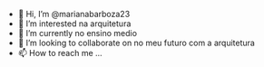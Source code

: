 - 👋 Hi, I’m @marianabarboza23
- 👀 I’m interested na arquitetura 
- 🌱 I’m currently no ensino medio
- 💞️ I’m looking to collaborate on no meu futuro com a arquitetura 
- 📫 How to reach me ...

<!---
marianabarboza23/marianabarboza23 is a ✨ special ✨ repository because its `README.md` (this file) appears on your GitHub profile.
You can click the Preview link to take a look at your changes.
--->
